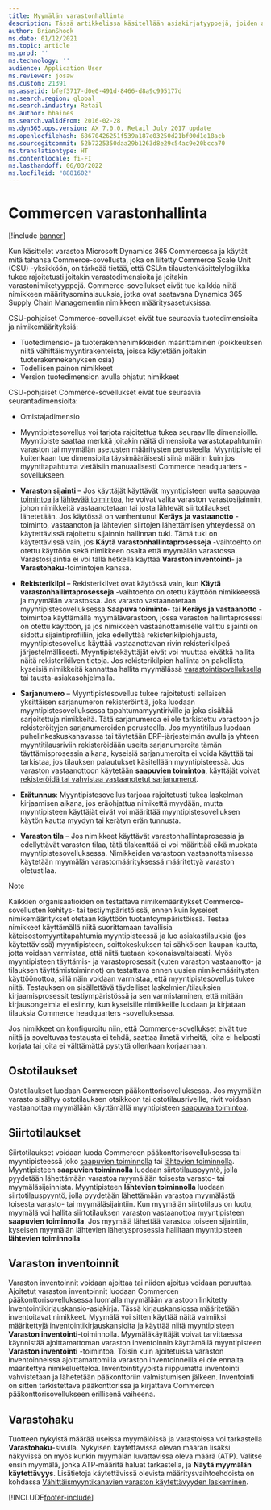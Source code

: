 ```yaml
---
title: Myymälän varastonhallinta
description: Tässä artikkelissa käsitellään asiakirjatyyppejä, joiden avulla hallitaan varastoa.
author: BrianShook
ms.date: 01/12/2021
ms.topic: article
ms.prod: ''
ms.technology: ''
audience: Application User
ms.reviewer: josaw
ms.custom: 21391
ms.assetid: bfef3717-d0e0-491d-8466-d8a9c995177d
ms.search.region: global
ms.search.industry: Retail
ms.author: hhaines
ms.search.validFrom: 2016-02-28
ms.dyn365.ops.version: AX 7.0.0, Retail July 2017 update
ms.openlocfilehash: 68670426251f539a187e03250d21bf00d1e18acb
ms.sourcegitcommit: 52b7225350daa29b1263d8e29c54ac9e20bcca70
ms.translationtype: HT
ms.contentlocale: fi-FI
ms.lasthandoff: 06/03/2022
ms.locfileid: "8881602"
---
```

# <a name="commerce-inventory-management"></a>Commercen varastonhallinta

[!include [banner](includes/banner.md)]

Kun käsittelet varastoa Microsoft Dynamics 365 Commercessa ja käytät mitä tahansa Commerce-sovellusta, joka on liitetty Commerce Scale Unit (CSU) -yksikköön, on tärkeää tietää, että CSU:n tilaustenkäsittelylogiikka tukee rajoitetusti joitakin varastodimensioita ja joitakin varastonimiketyyppejä. Commerce-sovellukset eivät tue kaikkia niitä nimikkeen määritysominaisuuksia, jotka ovat saatavana Dynamics 365 Supply Chain Managementin nimikkeen määritysasetuksissa.

CSU-pohjaiset Commerce-sovellukset eivät tue seuraavia tuotedimensioita ja nimikemäärityksiä:

- Tuotedimensio- ja tuoterakennenimikkeiden määrittäminen (poikkeuksen niitä vähittäismyyntirakenteista, joissa käytetään joitakin tuoterakennekehyksen osia)
- Todellisen painon nimikkeet
- Version tuotedimension avulla ohjatut nimikkeet

CSU-pohjaiset Commerce-sovellukset eivät tue seuraavia seurantadimensioita:
- Omistajadimensio

- Myyntipistesovellus voi tarjota rajoitettua tukea seuraaville dimensioille. Myyntipiste saattaa merkitä joitakin näitä dimensioita varastotapahtumiin varaston tai myymälän asetusten määritysten perusteella. Myyntipiste ei kuitenkaan tue dimensioita täysimääräisesti siinä määrin kuin jos myyntitapahtuma vietäisiin manuaalisesti Commerce headquarters -sovellukseen. 

- **Varaston sijainti** – Jos käyttäjät käyttävät myyntipisteen uutta [saapuvaa toimintoa](./pos-inbound-inventory-operation.md) ja [lähtevää toimintoa](./pos-outbound-inventory-operation.md), he voivat valita varaston varastosijainnin, johon nimikkeitä vastaanotetaan tai josta lähtevät siirtotilaukset lähetetään. Jos käytössä on vanhentunut **Keräys ja vastaanotto** -toiminto, vastaanoton ja lähtevien siirtojen lähettämisen yhteydessä on käytettävissä rajoitettu sijainnin hallinnan tuki. Tämä tuki on käytettävissä vain, jos **Käytä varastonhallintaprosesseja** -vaihtoehto on otettu käyttöön sekä nimikkeen osalta että myymälän varastossa. Varastosijaintia ei voi tällä hetkellä käyttää **Varaston inventointi**- ja **Varastohaku**-toimintojen kanssa.

- **Rekisterikilpi** – Rekisterikilvet ovat käytössä vain, kun **Käytä varastonhallintaprosesseja** -vaihtoehto on otettu käyttöön nimikkeessä ja myymälän varastossa. Jos varasto vastaanotetaan myyntipistesovelluksessa **Saapuva toiminto**- tai **Keräys ja vastaanotto** -toimintoa käyttämällä myymälävarastoon, jossa varaston hallintaprosessi on otettu käyttöön, ja jos nimikkeen vastaanottamiselle valittu sijainti on sidottu sijaintiprofiiliin, joka edellyttää rekisterikilpiohjausta, myyntipistesovellus käyttää vastaanottavan rivin rekisterikilpeä järjestelmällisesti. Myyntipistekäyttäjät eivät voi muuttaa eivätkä hallita näitä rekisterikilven tietoja. Jos rekisterikilpien hallinta on pakollista, kyseisiä nimikkeitä kannattaa hallita myymälässä [varastointisovelluksella](../supply-chain/warehousing/install-configure-warehousing-app.md) tai tausta-asiakasohjelmalla.

- **Sarjanumero** – Myyntipistesovellus tukee rajoitetusti sellaisen yksittäisen sarjanumeron rekisteröintiä, joka luodaan myyntipistesovelluksessa tapahtumamyyntiriville ja joka sisältää sarjoitettuja nimikkeitä. Tätä sarjanumeroa ei ole tarkistettu varastoon jo rekisteröityjen sarjanumeroiden perusteella. Jos myyntitilaus luodaan puhelinkeskuskanavassa tai täytetään ERP-järjestelmän avulla ja yhteen myyntitilausriviin rekisteröidään useita sarjanumeroita tämän täyttämisprosessin aikana, kyseisiä sarjanumeroita ei voida käyttää tai tarkistaa, jos tilauksen palautukset käsitellään myyntipisteessä. Jos varaston vastaanottoon käytetään **saapuvien toimintoa**, käyttäjät voivat [rekisteröidä tai vahvistaa vastaanotetut sarjanumerot](./pos-serialized-items.md).

- **Erätunnus**: Myyntipistesovellus tarjoaa rajoitetusti tukea laskelman kirjaamisen aikana, jos eräohjattua nimikettä myydään, mutta myyntipisteen käyttäjät eivät voi määrittää myyntipistesovelluksen käytön kautta myydyn tai kerätyn erän tunnusta.

- **Varaston tila** – Jos nimikkeet käyttävät varastonhallintaprosessia ja edellyttävät varaston tilaa, tätä tilakenttää ei voi määrittää eikä muokata myyntipistesovelluksessa. Nimikkeiden varastoon vastaanottamisessa käytetään myymälän varastomäärityksessä määritettyä varaston oletustilaa.

> [!NOTE]
> Kaikkien organisaatioiden on testattava nimikemääritykset Commerce-sovellusten kehitys- tai testiympäristöissä, ennen kuin kyseiset nimikemääritykset otetaan käyttöön tuotantoympäristöissä. Testaa nimikkeet käyttämällä niitä suorittamaan tavallisia käteisostomyyntitapahtumia myyntipisteessä ja luo asiakastilauksia (jos käytettävissä) myyntipisteen, soittokeskuksen tai sähköisen kaupan kautta, jotta voidaan varmistaa, että niitä tuetaan kokonaisvaltaisesti. Myös myyntipisteen täyttämis- ja varastoprosessit (kuten varaston vastaanotto- ja tilauksen täyttämistoiminnot) on testattava ennen uusien nimikemääritysten käyttöönottoa, sillä näin voidaan varmistaa, että myyntipistesovellus tukee niitä. Testauksen on sisällettävä täydelliset laskelmien/tilauksien kirjaamisprosessit testiympäristössä ja sen varmistaminen, että mitään kirjausongelmia ei esiinny, kun kyseisille nimikkeille luodaan ja kirjataan tilauksia Commerce headquarters -sovelluksessa.
>
> Jos nimikkeet on konfiguroitu niin, että Commerce-sovellukset eivät tue niitä ja soveltuvaa testausta ei tehdä, saattaa ilmetä virheitä, joita ei helposti korjata tai joita ei välttämättä pystytä ollenkaan korjaamaan.

## <a name="purchase-orders"></a>Ostotilaukset

Ostotilaukset luodaan Commercen pääkonttorisovelluksessa. Jos myymälän varasto sisältyy ostotilauksen otsikkoon tai ostotilausriveille, rivit voidaan vastaanottaa myymälään käyttämällä myyntipisteen [saapuvaa toimintoa](./pos-inbound-inventory-operation.md). 

## <a name="transfer-orders"></a>Siirtotilaukset

Siirtotilaukset voidaan luoda Commercen pääkonttorisovelluksessa tai myyntipisteessä joko [saapuvien toiminnolla](./pos-inbound-inventory-operation.md) tai [lähtevien toiminnolla](./pos-outbound-inventory-operation.md). Myyntipisteen **saapuvien toiminnolla** luodaan siirtotilauspyyntö, jolla pyydetään lähettämään varastoa myymälään toisesta varasto- tai myymäläsijainnista. Myyntipisteen **lähtevien toiminnolla** luodaan siirtotilauspyyntö, jolla pyydetään lähettämään varastoa myymälästä toisesta varasto- tai myymäläsijaintiin. Kun myymälän siirtotilaus on luotu, myymälä voi hallita siirtotilauksen varaston vastaanottoa myyntipisteen **saapuvien toiminnolla**. Jos myymälä lähettää varastoa toiseen sijaintiin, kyseisen myymälän lähtevien lähetysprosessia hallitaan myyntipisteen **lähtevien toiminnolla**.

## <a name="stock-counts"></a>Varaston inventoinnit

Varaston inventoinnit voidaan ajoittaa tai niiden ajoitus voidaan peruuttaa. Ajoitetut varaston inventoinnit luodaan Commercen pääkonttorisovelluksessa luomalla myymälään varastoon linkitetty Inventointikirjauskansio-asiakirja. Tässä kirjauskansiossa määritetään inventoitavat nimikkeet. Myymälä voi sitten käyttää näitä valmiiksi määritettyjä inventointikirjauskansioita ja käyttää niitä myyntipisteen **Varaston inventointi**-toiminnolla. Myymäläkäyttäjät voivat tarvittaessa käynnistää ajoittamattoman varaston inventoinnin käyttämällä myyntipisteen **Varaston inventointi** -toimintoa. Toisin kuin ajoitetuissa varaston inventoinneissa ajoittamattomilla varaston inventoinneilla ei ole ennalta määritettyä nimikeluetteloa. Inventointityypistä riippumatta inventointi vahvistetaan ja lähetetään pääkonttoriin valmistumisen jälkeen. Inventointi on sitten tarkistettava pääkonttorissa ja kirjattava Commercen pääkonttorisovellukseen erillisenä vaiheena.

## <a name="inventory-lookup"></a>Varastohaku

Tuotteen nykyistä määrää useissa myymälöissä ja varastoissa voi tarkastella **Varastohaku**-sivulla. Nykyisen käytettävissä olevan määrän lisäksi näkyvissä on myös kunkin myymälän luvattavissa oleva määrä (ATP). Valitse ensin myymälä, jonka ATP-määritä haluat tarkastella, ja **Näytä myymälän käytettävyys**. Lisätietoja käytettävissä olevista määritysvaihtoehdoista on kohdassa [Vähittäismyyntikanavien varaston käytettävyyden laskeminen](./calculated-inventory-retail-channels.md).


[!INCLUDE[footer-include](../includes/footer-banner.md)]